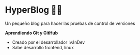#  HyperBlog 🧑‍💻
Un pequeño blog para hacer las pruebas de control de versiones

**Aprendiendo Git y GitHub**

* Creado por el desarrollador IvánDev
* Sabe desarrollo frontend, linux